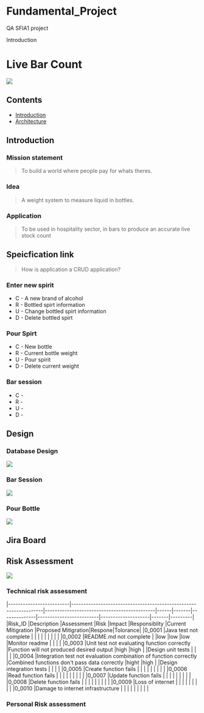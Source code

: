  # Fundamental_Project
QA SFIA1 project

Introduction

# Live Bar Count

![](images/Beer_weight_design.png)

## Contents
- [Introduction](#Introduction)
- [Architecture](#Architecture)

## Introduction
### Mission statement
> To build a world where people pay for whats theres.
### Idea
> A weight system to measure liquid in bottles.
### Application
> To be used in hospitality sector, in bars to produce an accurate live stock count

## Speicfication link
> How is application a CRUD application?

### Enter new spirit
* C - A new brand of alcohol 
* R - Bottled spirt information
* U - Change bottled spirt information
* D - Delete bottled spirt

### Pour Spirt
* C - New bottle
* R - Current bottle weight
* U - Pour spirit
* D - Delete current weight

### Bar session
* C - 
* R -
* U - 
* D - 

## Design

### Database Design 
![](images/pour_spirit-Database%20Model.png)

### Bar Session
![](images/pour_spirit-Bar%20session.png)

### Pour Bottle 
![](images/pour_spirit-Pour%20Bottle.png)

## Jira Board

## Risk Assessment
![](images/moscow_risk_assessment.jpg)

### Technical risk assessment

|-------------------------|------------------------------------------------------------------|---------------------------------------------|------|-------|--------------|-------------------------|--------------------|-------|---------|
|Risk_ID                  |Description                                                       |Assessment                                   |Risk  |Impact |Responsiblity |Current Mitigration      |Proposed Mitigration|Respone|Tolorance|
|0_0001                   |Java test not complete                                            |                                             |      |       |              |                         |                    |       |         |
|0_0002                   |README.md not complete                                            |                                             |low   |low    |low           |Monitor readme           |                    |       |         |
|0_0003                   |Unit test not evaluating function correctly                       |Function will not produced desired output    |high  |high   |              |Design unit tests        |                    |       |         |
|0_0004                   |Integration test not evaluation combination of function correctly |Combined functions don't pass data correctly |hight |high   |              |Design integration tests |                    |       |         |
|0_0005                   |Create function fails                                             |                                             |      |       |              |                         |                    |       |         |
|0_0006                   |Read function fails                                               |                                             |      |       |              |                         |                    |       |         |
|0_0007                   |Update function fails                                             |                                             |      |       |              |                         |                    |       |         |
|0_0008                   |Delete function fails                                             |                                             |      |       |              |                         |                    |       |         |
|0_0009                   |Loss of internet                                                  |                                             |      |       |              |                         |                    |       |         |
|0_0010                   |Damage to internet infrastructure                                 |                                             |      |       |              |                         |                    |       |         |

### Personal Risk assessment



